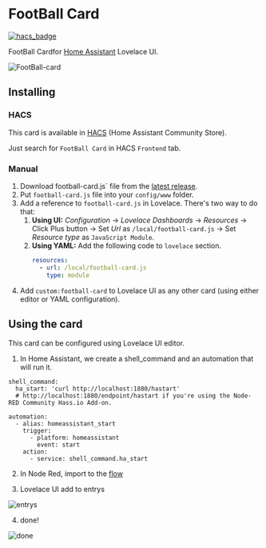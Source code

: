 # FootBall Card

[![hacs_badge](https://img.shields.io/badge/HACS-Default-orange.svg)](https://github.com/hacs/integration)

FootBall Cardfor [Home Assistant](https://www.home-assistant.io) Lovelace UI.

![FootBall-card](https://user-images.githubusercontent.com/83761813/209712028-2a522f7b-06ce-4a79-9dd2-44af41d31ded.png)


## Installing

### HACS

This card is available in [HACS](https://hacs.xyz) (Home Assistant Community Store).

Just search for `FootBall Card` in HACS `Frontend` tab.

### Manual

1. Download football-card.js` file from the [latest release](https://github.com/tv4you2016/football-card/releases).
2. Put `football-card.js` file into your `config/www` folder.
3. Add a reference to `football-card.js` in Lovelace. There's two way to do that:
   1. **Using UI:** _Configuration_ → _Lovelace Dashboards_ → _Resources_ → Click Plus button → Set _Url_ as `/local/football-card.js` → Set _Resource type_ as `JavaScript Module`.
   2. **Using YAML:** Add the following code to `lovelace` section.
      ```yaml
      resources:
        - url: /local/football-card.js
          type: module
      ```
4. Add `custom:football-card` to Lovelace UI as any other card (using either editor or YAML configuration).

## Using the card

This card can be configured using Lovelace UI editor.


1. In Home Assistant, we create a shell_command and an automation that will run it.
```
shell_command:
  ha_start: 'curl http://localhost:1880/hastart'
  # http://localhost:1880/endpoint/hastart if you're using the Node-RED Community Hass.io Add-on.

automation:
  - alias: homeassistant_start
    trigger:
      - platform: homeassistant
        event: start
    action:
      - service: shell_command.ha_start
```


2. In Node Red, import to the [flow](https://github.com/tv4you2016/football-card/blob/main/flows.json)

3. Lovelace UI add to entrys 

![entrys](https://user-images.githubusercontent.com/83761813/209712512-bb134a52-b772-4c8a-86c5-d352a77e1a6d.PNG)

4. done! 

![done](https://user-images.githubusercontent.com/83761813/209712871-7bdac6df-48f1-4d61-ae2c-c8ab7e3b1ad5.gif)



